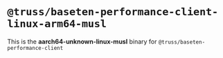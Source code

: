 # `@truss/baseten-performance-client-linux-arm64-musl`

This is the **aarch64-unknown-linux-musl** binary for `@truss/baseten-performance-client`
